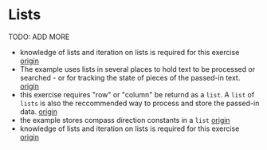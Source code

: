 # Lists

TODO: ADD MORE

- knowledge of lists and iteration on lists is required for this exercise [origin](./exercise-concepts/variable-length-quantity.md)
- The example uses lists in several places to hold text to be processed or searched - or for tracking the state of pieces of the passed-in text. [origin](./exercise-concepts/markdown.md)
- this exercise requires "row" or "column" be returnd as a `list`. A `list` of `lists` is also the reccommended way to process and store the passed-in data. [origin](./exercise-concepts/matrix.md)
- the example stores compass direction constants in a `list` [origin](./exercise-concepts/robot-simulator.md)
- knowledge of lists and iteration on lists is required for this exercise [origin](./exercise-concepts/variable-length-quantity.md)
